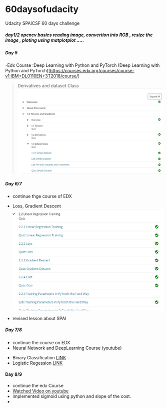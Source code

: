 # 60daysofudacity
Udacity SPAICSF  60 days challenge 


##### day1/2 opencv basics reading image, convertion into RGB , resize the image , ploting using matplotplot .....

##### Day 5 
-Edx Course :Deep Learning with Python and PyTorch 
(Deep Learning with Python and PyTorch)[https://courses.edx.org/courses/course-v1:IBM+DL0110EN+3T2018/course/]
>Derivatives and dataset Class 
![GitHub Logo](/images/Day5.JPG)

##### Day 6/7 
- continue thge course of EDX 
* Loss, Gradient Descent
![Loss, Gradient Descent](/images/day6.JPG)
- revised lesson about SPAI
##### Day 7/8
-  continue the course on EDX 
- Neural Network and DeepLearning Course (youtube)
* Binary Classification [LINK](https://www.youtube.com/watch?v=eqEc66RFY0I&list=PLkDaE6sCZn6Ec-XTbcX1uRg2_u4xOEky0&index=7)
 * Logistic Regession [LINK](https://www.youtube.com/watch?v=eqEc66RFY0I&list=PLkDaE6sCZn6Ec-XTbcX1uRg2_u4xOEky0&index=8)
 
#### Day 8/9
- continue the edx Course 
- [Watched Video on youtube](https://www.youtube.com/watch?v=ZzWaow1Rvho&list=PLxt59R_fWVzT9bDxA76AHm3ig0Gg9S3So)
- implemented sigmoid using python and slope of the cost.
- 
